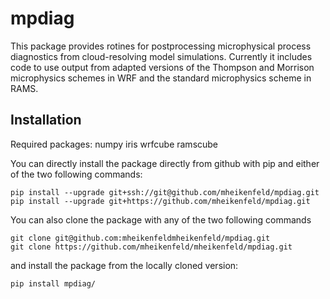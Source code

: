 # mpdiag
This package provides rotines for postprocessing microphysical process diagnostics from cloud-resolving model simulations.
Currently it includes code to use output from adapted versions of the Thompson and Morrison microphysics schemes in WRF and the standard microphysics scheme in RAMS.

Installation
------------
Required packages:  numpy iris wrfcube ramscube

You can directly install the package directly from github with pip and either of the two following commands:
```
pip install --upgrade git+ssh://git@github.com/mheikenfeld/mpdiag.git
pip install --upgrade git+https://github.com/mheikenfeld/mpdiag.git
```

You can also clone the package with any of the two following commands
```
git clone git@github.com:mheikenfeldmheikenfeld/mpdiag.git
git clone https://github.com/mheikenfeld/mheikenfeld/mpdiag.git
```
and install the package from the locally cloned version:
```
pip install mpdiag/
```
